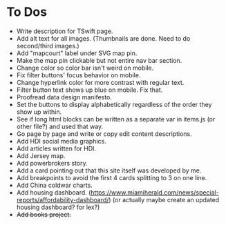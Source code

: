 # To Dos

- Write description for TSwift page.
- Add alt text for all images. (Thumbnails are done. Need to do second/third images.)
- Add "mapcourt" label under SVG map pin.
- Make the map pin clickable but not entire nav bar section.
- Change color so color bar isn't weird on mobile.
- Fix filter buttons' focus behavior on mobile.
- Change hyperlink color for more contrast with regular text.
- Filter button text shows up blue on mobile. Fix that.
- Proofread data design manifesto.
- Set the buttons to display alphabetically regardless of the order they show up within.
- See if long html blocks can be written as a separate var in items.js (or other file?) and used that way.
- Go page by page and write or copy edit content descriptions.
- Add HDI social media graphics.
- Add articles written for HDI.
- Add Jersey map.
- Add powerbrokers story.
- Add a card pointing out that this site itself was developed by me.
- Add breakpoints to avoid the first 4 cards splitting to 3 on one line.
- Add China coldwar charts.
- Add housing dashboard. (https://www.miamiherald.com/news/special-reports/affordability-dashboard/) (or actually maybe create an updated housing dashboard? for lex?)
- ~~Add books project.~~

